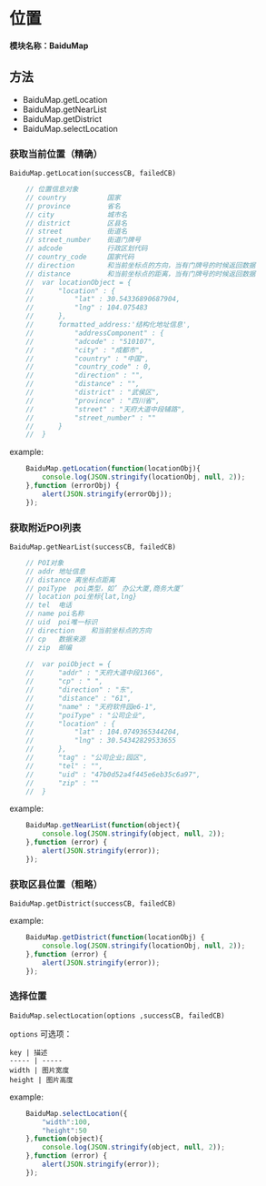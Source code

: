 # 位置
**模块名称：BaiduMap**

## 方法

* BaiduMap.getLocation
* BaiduMap.getNearList
* BaiduMap.getDistrict
* BaiduMap.selectLocation

### 获取当前位置（精确）
`BaiduMap.getLocation(successCB, failedCB)`

```js
    // 位置信息对象
    // country          国家
    // province         省名
    // city	            城市名
    // district         区县名
    // street           街道名
    // street_number    街道门牌号
    // adcode           行政区划代码
    // country_code     国家代码
    // direction        和当前坐标点的方向，当有门牌号的时候返回数据
    // distance         和当前坐标点的距离，当有门牌号的时候返回数据
    //	var locationObject = {
    //		"location" : {
    //			"lat" : 30.54336890687904,
    //			"lng" : 104.075483
    //		},
    //		formatted_address:'结构化地址信息',
    //			"addressComponent" : {
    //			"adcode" : "510107",
    //			"city" : "成都市",
    //			"country" : "中国",
    //			"country_code" : 0,
    //			"direction" : "",
    //			"distance" : "",
    //			"district" : "武侯区",
    //			"province" : "四川省",
    //			"street" : "天府大道中段辅路",
    //			"street_number" : ""
    //		}
    //	}
```

example:

```js
    BaiduMap.getLocation(function(locationObj){
    	console.log(JSON.stringify(locationObj, null, 2));
    },function (errorObj) {
    	alert(JSON.stringify(errorObj));
    });
```

### 获取附近POI列表
`BaiduMap.getNearList(successCB, failedCB)`

```js
    // POI对象
    // addr	地址信息
    // distance	离坐标点距离
    // poiType	poi类型，如’ 办公大厦,商务大厦’
    // location	poi坐标{lat,lng}
    // tel	电话
    // name	poi名称
    // uid	poi唯一标识
    // direction	和当前坐标点的方向
    // cp	数据来源
    // zip	邮编
    
    //	var poiObject = {
    //		"addr" : "天府大道中段1366",
    //		"cp" : " ",
    //		"direction" : "东",
    //		"distance" : "61",
    //		"name" : "天府软件园e6-1",
    //		"poiType" : "公司企业",
    //		"location" : {
    //			"lat" : 104.0749365344204,
    //			"lng" : 30.54342829533655
    //		},
    //		"tag" : "公司企业;园区",
    //		"tel" : "",
    //		"uid" : "47b0d52a4f445e6eb35c6a97",
    //		"zip" : ""
    //	}
```
example:

```js
    BaiduMap.getNearList(function(object){
    	console.log(JSON.stringify(object, null, 2));
    },function (error) {
    	alert(JSON.stringify(error));
    });
```

### 获取区县位置（粗略）
`BaiduMap.getDistrict(successCB, failedCB)`

example:

```js
    BaiduMap.getDistrict(function(locationObj) {
    	console.log(JSON.stringify(locationObj, null, 2));
    },function (error) {
    	alert(JSON.stringify(error));
    });
```

### 选择位置
`BaiduMap.selectLocation(options ,successCB, failedCB)`

`options` 可选项：

    key | 描述
    ----- | -----
    width | 图片宽度
    height | 图片高度

example:

```js
    BaiduMap.selectLocation({
    	"width":100,
    	"height":50
    },function(object){
    	console.log(JSON.stringify(object, null, 2));
    },function (error) {
    	alert(JSON.stringify(error));
    });
```

